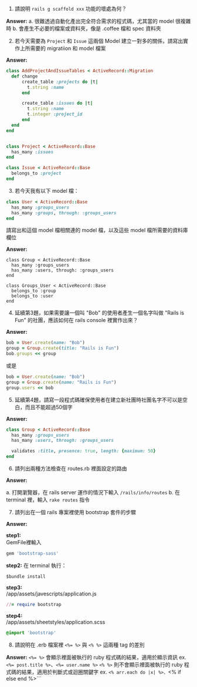 1. 請說明 ```rails g scaffold xxx``` 功能的壞處為何？
  
  **Answer:**
  a. 很難透過自動化產出完全符合需求的程式碼，尤其當的 model 很複雜時
  b. 會產生不必要的檔案或資料夾，像是 .coffee 檔和 spec 資料夾


2. 若今天需要為 ```Project``` 和 ```Issue``` 這兩個 Model 建立一對多的關係，請寫出實作上所需要的 migratiion 和 model 檔案 
  
  **Answer:** 

  ```ruby
  class AddProjectAndIssueTables < ActiveRecord::Migration
  	def change
	  	create_table :projects do |t|
	      t.string :name
	    end

	  	create_table :issues do |t|
	      t.string :name
	      t.integer :project_id
	    end
  	end
  end


  class Project < ActiveRecord::Base
  	has_many :issues
  end

  class Issue < ActiveRecord::Base
  	belongs_to :project
  end
  ```

3. 若今天我有以下 model 檔：

  ```ruby
  class User < ActiveRecord::Base
    has_many :groups_users
    has_many :groups, through: :groups_users 
  end
  ```

  請寫出和這個 model 檔相關連的 model 檔，以及這些 model 檔所需要的資料庫欄位

  **Answer:** 

  ```
  class Group < ActiveRecord::Base
	has_many :groups_users
	has_many :users, through: :groups_users
  end

  class Groups_User < ActiveRecord::Base
	belongs_to :group
	belongs_to :user
  end
  ```

4. 延續第3題，如果需要讓一個叫 "Bob" 的使用者產生一個名字叫做 "Rails is Fun" 的社團，應該如何在 rails console 裡實作出來？
  
  **Answer:**

  ```ruby
  bob = User.create(name: "Bob")
  group = Group.create(title: "Rails is Fun")
  bob.groups << group 
  ```
  或是
  ```ruby
  bob = User.create(name: "Bob")
  group = Group.create(name: "Rails is Fun")
  group.users << bob
  ```



5. 延續第4題，請寫一段程式碼確保使用者在建立新社團時社團名字不可以是空白，而且不能超過50個字
  
  **Answer:**

  ```ruby
  class Group < ActiveRecord::Base
	has_many :groups_users
	has_many :users, through: :groups_users

	validates :title, presence: true, length: {maximum: 50}
  end
  ```


6. 請列出兩種方法檢查在 routes.rb 裡面設定的路由

  **Answer:**

  a. 打開瀏覽器，在 rails server 運作的情況下輸入 ```/rails/info/routes```
  b. 在 terminal 裡，輸入 ```rake routes``` 指令


7. 請列出在一個 rails 專案裡使用 bootstrap 套件的步驟

  **Answer:**

  **step1:**  
  GemFile裡輸入
  ```ruby
  gem 'bootstrap-sass'
  ```
  **step2:** 
  在 terminal 執行：
  ```
  $bundle install
  ```
  **step3:**  
  /app/assets/javescripts/application.js  
  ```ruby
  //= require bootstrap
  ```
  **step4:**  
  /app/assets/sheetstyles/application.scss
  ```css
  @import 'bootstrap'
  ```


8. 請說明在 .erb 檔案裡 ```<%= %>``` 與 ```<% %>``` 這兩種 tag 的差別

  **Answer:** 
  ```<%= %>``` 會顯示裡面被執行的 ruby 程式碼的結果，適用於顯示資訊 ex. ```<%= post.title %>```、```<%= user.name %>```
  ```<% %>``` 則不會顯示裡面被執行的 ruby 程式碼的結果，適用於判斷式或迴圈關鍵字 ex. ```<% arr.each do |x| %>、```<% if else end %>```
